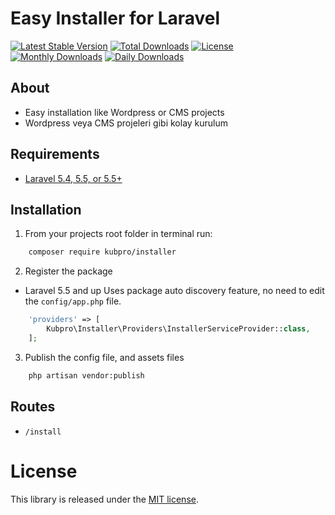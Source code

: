 # Easy Installer for Laravel 
[![Latest Stable Version](https://poser.pugx.org/kubpro/installer/v/stable)](https://packagist.org/packages/kubpro/installer)
[![Total Downloads](https://poser.pugx.org/kubpro/installer/downloads)](https://packagist.org/packages/kubpro/installer)
[![License](https://poser.pugx.org/kubpro/installer/license)](https://packagist.org/packages/kubpro/installer)
[![Monthly Downloads](https://poser.pugx.org/kubpro/installer/d/monthly)](https://packagist.org/packages/kubpro/installer)
[![Daily Downloads](https://poser.pugx.org/kubpro/installer/d/daily)](https://packagist.org/packages/kubpro/installer)

## About

* Easy installation like Wordpress or CMS projects
* Wordpress veya CMS projeleri gibi kolay kurulum



## Requirements

* [Laravel 5.4, 5.5, or 5.5+](https://laravel.com/docs/installation)

## Installation

1. From your projects root folder in terminal run:

```bash
    composer require kubpro/installer
```

2. Register the package

* Laravel 5.5 and up
Uses package auto discovery feature, no need to edit the `config/app.php` file.

```php
	'providers' => [
	    Kubpro\Installer\Providers\InstallerServiceProvider::class,
	];
```

3. Publish the  config file,  and assets files 

```bash
    php artisan vendor:publish
```

## Routes

* `/install`


License
=======

This library is released under the [MIT license](LICENSE).
